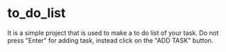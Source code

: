 # to_do_list
 It is a simple project that is used to make a to do list of your task.
 Do not press "Enter" for adding task, instead click on the "ADD TASK" button.
